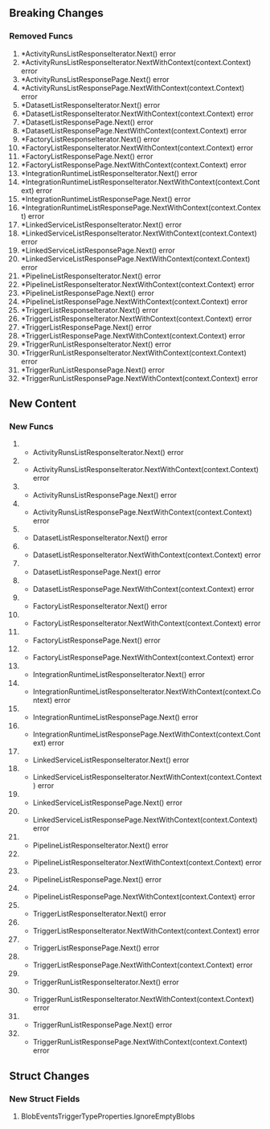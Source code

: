 ## Breaking Changes

### Removed Funcs

1. *ActivityRunsListResponseIterator.Next() error
1. *ActivityRunsListResponseIterator.NextWithContext(context.Context) error
1. *ActivityRunsListResponsePage.Next() error
1. *ActivityRunsListResponsePage.NextWithContext(context.Context) error
1. *DatasetListResponseIterator.Next() error
1. *DatasetListResponseIterator.NextWithContext(context.Context) error
1. *DatasetListResponsePage.Next() error
1. *DatasetListResponsePage.NextWithContext(context.Context) error
1. *FactoryListResponseIterator.Next() error
1. *FactoryListResponseIterator.NextWithContext(context.Context) error
1. *FactoryListResponsePage.Next() error
1. *FactoryListResponsePage.NextWithContext(context.Context) error
1. *IntegrationRuntimeListResponseIterator.Next() error
1. *IntegrationRuntimeListResponseIterator.NextWithContext(context.Context) error
1. *IntegrationRuntimeListResponsePage.Next() error
1. *IntegrationRuntimeListResponsePage.NextWithContext(context.Context) error
1. *LinkedServiceListResponseIterator.Next() error
1. *LinkedServiceListResponseIterator.NextWithContext(context.Context) error
1. *LinkedServiceListResponsePage.Next() error
1. *LinkedServiceListResponsePage.NextWithContext(context.Context) error
1. *PipelineListResponseIterator.Next() error
1. *PipelineListResponseIterator.NextWithContext(context.Context) error
1. *PipelineListResponsePage.Next() error
1. *PipelineListResponsePage.NextWithContext(context.Context) error
1. *TriggerListResponseIterator.Next() error
1. *TriggerListResponseIterator.NextWithContext(context.Context) error
1. *TriggerListResponsePage.Next() error
1. *TriggerListResponsePage.NextWithContext(context.Context) error
1. *TriggerRunListResponseIterator.Next() error
1. *TriggerRunListResponseIterator.NextWithContext(context.Context) error
1. *TriggerRunListResponsePage.Next() error
1. *TriggerRunListResponsePage.NextWithContext(context.Context) error

## New Content

### New Funcs

1. * ActivityRunsListResponseIterator.Next() error
1. * ActivityRunsListResponseIterator.NextWithContext(context.Context) error
1. * ActivityRunsListResponsePage.Next() error
1. * ActivityRunsListResponsePage.NextWithContext(context.Context) error
1. * DatasetListResponseIterator.Next() error
1. * DatasetListResponseIterator.NextWithContext(context.Context) error
1. * DatasetListResponsePage.Next() error
1. * DatasetListResponsePage.NextWithContext(context.Context) error
1. * FactoryListResponseIterator.Next() error
1. * FactoryListResponseIterator.NextWithContext(context.Context) error
1. * FactoryListResponsePage.Next() error
1. * FactoryListResponsePage.NextWithContext(context.Context) error
1. * IntegrationRuntimeListResponseIterator.Next() error
1. * IntegrationRuntimeListResponseIterator.NextWithContext(context.Context) error
1. * IntegrationRuntimeListResponsePage.Next() error
1. * IntegrationRuntimeListResponsePage.NextWithContext(context.Context) error
1. * LinkedServiceListResponseIterator.Next() error
1. * LinkedServiceListResponseIterator.NextWithContext(context.Context) error
1. * LinkedServiceListResponsePage.Next() error
1. * LinkedServiceListResponsePage.NextWithContext(context.Context) error
1. * PipelineListResponseIterator.Next() error
1. * PipelineListResponseIterator.NextWithContext(context.Context) error
1. * PipelineListResponsePage.Next() error
1. * PipelineListResponsePage.NextWithContext(context.Context) error
1. * TriggerListResponseIterator.Next() error
1. * TriggerListResponseIterator.NextWithContext(context.Context) error
1. * TriggerListResponsePage.Next() error
1. * TriggerListResponsePage.NextWithContext(context.Context) error
1. * TriggerRunListResponseIterator.Next() error
1. * TriggerRunListResponseIterator.NextWithContext(context.Context) error
1. * TriggerRunListResponsePage.Next() error
1. * TriggerRunListResponsePage.NextWithContext(context.Context) error

## Struct Changes

### New Struct Fields

1. BlobEventsTriggerTypeProperties.IgnoreEmptyBlobs
